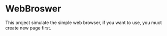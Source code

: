 # WebBroswer
This project simulate the simple web browser, if you want to use, you muct create new page first.
